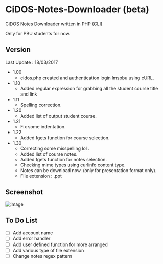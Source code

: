 # CiDOS-Notes-Downloader (beta)
CiDOS Notes Downloader written in PHP (CLI)

Only for PBU students for now.

## Version
Last Update : 18/03/2017

- 1.00 
  - cidos.php created and authentication login lmspbu using cURL. 
- 1.10 
  - Added regular expression for grabbing all the student course title and link
- 1.11 
  - Spelling correction.
- 1.20 
  - Added list of output student course.
- 1.21 
  - Fix some indentation.
- 1.22 
  - Added fgets function for course selection.
- 1.30
  - Correcting some misspelling lol .
  - Added list of course notes.
  - Added fgets function for notes selection.
  - Checking mime types using curlinfo content type.
  - Notes can be download now. (only for presentation format only).
  - File extension : .ppt

## Screenshot
![image](http://i.imgur.com/R0NwYqa.png)

## To Do List

- [ ] Add account name
- [ ] Add error handler
- [ ] Add user defined function for more arranged
- [ ] Add various type of file extension
- [ ] Change notes regex pattern
